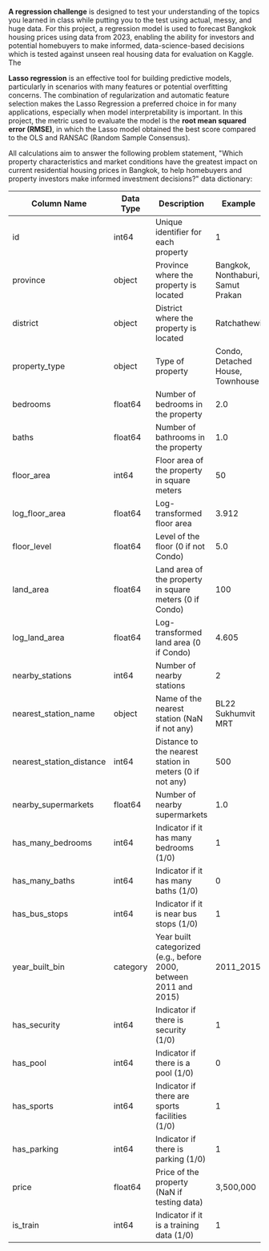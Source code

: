 
**A regression challenge** is designed to test your understanding of the topics you learned in class while putting you to the test using actual, messy, and huge data.
For this project, a regression model is used to forecast Bangkok housing prices using data from 2023, enabling the ability for investors and potential homebuyers to make informed, data-science-based decisions which is tested against unseen real housing data for evaluation on Kaggle.
The 


**Lasso regression** is an effective tool for building predictive models, particularly in scenarios with many features or potential overfitting concerns. The combination of regularization and automatic feature selection makes the Lasso Regression a preferred choice in for many applications, especially when model interpretability is important.
In this project, the metric used to evaluate the model is the **root mean squared error (RMSE)**, in which the Lasso model obtained the best score compared to the OLS and RANSAC (Random Sample Consensus).


All calculations aim to answer the following problem statement, 
"Which property characteristics and market conditions have the greatest impact on current residential housing prices in Bangkok, to help homebuyers and property investors make informed investment decisions?"
data dictionary:

| Column Name                   | Data Type   | Description                                | Example                              |
|-------------------------------|-------------|--------------------------------------------|--------------------------------------|
| id                            | int64       | Unique identifier for each property        | 1                                    |
| province                      | object      | Province where the property is located     | Bangkok, Nonthaburi, Samut Prakan   |
| district                      | object      | District where the property is located     | Ratchathewi                          |
| property_type                 | object      | Type of property                           | Condo, Detached House, Townhouse     |
| bedrooms                      | float64     | Number of bedrooms in the property         | 2.0                                  |
| baths                         | float64     | Number of bathrooms in the property        | 1.0                                  |
| floor_area                    | int64       | Floor area of the property in square meters| 50                                   |
| log_floor_area                | float64     | Log-transformed floor area                 | 3.912                                |
| floor_level                   | float64     | Level of the floor (0 if not Condo)       | 5.0                                  |
| land_area                     | float64     | Land area of the property in square meters (0 if Condo)| 100                        |
| log_land_area                 | float64     | Log-transformed land area (0 if Condo)    | 4.605                                |
| nearby_stations               | int64       | Number of nearby stations                  | 2                                    |
| nearest_station_name          | object      | Name of the nearest station (NaN if not any) | BL22 Sukhumvit MRT                |
| nearest_station_distance       | int64       | Distance to the nearest station in meters (0 if not any) | 500                          |
| nearby_supermarkets           | float64     | Number of nearby supermarkets               | 1.0                                  |
| has_many_bedrooms             | int64       | Indicator if it has many bedrooms (1/0)   | 1                                    |
| has_many_baths                | int64       | Indicator if it has many baths (1/0)      | 0                                    |
| has_bus_stops                 | int64       | Indicator if it is near bus stops (1/0)   | 1                                    |
| year_built_bin                | category    | Year built categorized (e.g., before 2000, between 2011 and 2015) | 2011_2015          |
| has_security                  | int64       | Indicator if there is security (1/0)      | 1                                    |
| has_pool                      | int64       | Indicator if there is a pool (1/0)        | 0                                    |
| has_sports                    | int64       | Indicator if there are sports facilities (1/0)| 1                               |
| has_parking                   | int64       | Indicator if there is parking (1/0)       | 1                                    |
| price                         | float64     | Price of the property (NaN if testing data)| 3,500,000                            |
| is_train                      | int64       | Indicator if it is a training data (1/0)  | 1                                    |

